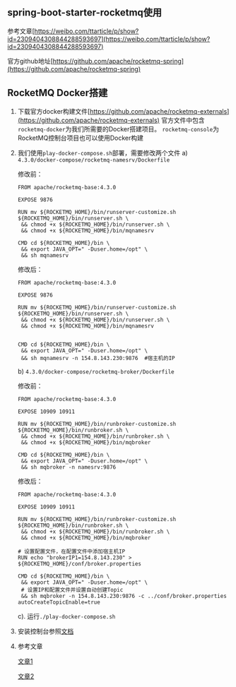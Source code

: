 ## spring-boot-starter-rocketmq使用
参考文章[https://weibo.com/ttarticle/p/show?id=2309404308844288593697](https://weibo.com/ttarticle/p/show?id=2309404308844288593697)

官方github地址[https://github.com/apache/rocketmq-spring](https://github.com/apache/rocketmq-spring)

## RocketMQ Docker搭建
1. 下载官方docker构建文件[https://github.com/apache/rocketmq-externals](https://github.com/apache/rocketmq-externals)
    官方文件中包含`rocketmq-docker`为我们所需要的Docker搭建项目。
    `rocketmq-console`为RocketMQ控制台项目也可以使用Docker构建
2. 我们使用`play-docker-compose.sh`部署，需要修改两个文件
   a) `4.3.0/docker-compose/rocketmq-namesrv/Dockerfile`
   
     修改前：
     ```shell
     FROM apache/rocketmq-base:4.3.0
     
     EXPOSE 9876
     
     RUN mv ${ROCKETMQ_HOME}/bin/runserver-customize.sh ${ROCKETMQ_HOME}/bin/runserver.sh \
      && chmod +x ${ROCKETMQ_HOME}/bin/runserver.sh \
      && chmod +x ${ROCKETMQ_HOME}/bin/mqnamesrv
     
     CMD cd ${ROCKETMQ_HOME}/bin \
      && export JAVA_OPT=" -Duser.home=/opt" \
      && sh mqnamesrv 
     ```
     修改后：
     ```shell
     FROM apache/rocketmq-base:4.3.0
     
     EXPOSE 9876
     
     RUN mv ${ROCKETMQ_HOME}/bin/runserver-customize.sh ${ROCKETMQ_HOME}/bin/runserver.sh \
      && chmod +x ${ROCKETMQ_HOME}/bin/runserver.sh \
      && chmod +x ${ROCKETMQ_HOME}/bin/mqnamesrv
     
     
     CMD cd ${ROCKETMQ_HOME}/bin \
      && export JAVA_OPT=" -Duser.home=/opt" \
      && sh mqnamesrv -n 154.8.143.230:9876  #宿主机的IP
     ```
   b) `4.3.0/docker-compose/rocketmq-broker/Dockerfile`
   
     修改前：
     ```shell
     FROM apache/rocketmq-base:4.3.0
     
     EXPOSE 10909 10911
     
     RUN mv ${ROCKETMQ_HOME}/bin/runbroker-customize.sh ${ROCKETMQ_HOME}/bin/runbroker.sh \
      && chmod +x ${ROCKETMQ_HOME}/bin/runbroker.sh \
      && chmod +x ${ROCKETMQ_HOME}/bin/mqbroker
     
     CMD cd ${ROCKETMQ_HOME}/bin \
      && export JAVA_OPT=" -Duser.home=/opt" \
      && sh mqbroker -n namesrv:9876
     ```
     修改后：
     ```shell
     FROM apache/rocketmq-base:4.3.0
     
     EXPOSE 10909 10911
     
     RUN mv ${ROCKETMQ_HOME}/bin/runbroker-customize.sh ${ROCKETMQ_HOME}/bin/runbroker.sh \
      && chmod +x ${ROCKETMQ_HOME}/bin/runbroker.sh \
      && chmod +x ${ROCKETMQ_HOME}/bin/mqbroker
     
     # 设置配置文件，在配置文件中添加宿主机IP
     RUN echo "brokerIP1=154.8.143.230" > ${ROCKETMQ_HOME}/conf/broker.properties
     
     CMD cd ${ROCKETMQ_HOME}/bin \
      && export JAVA_OPT=" -Duser.home=/opt" \
      # 设置IP和配置文件并设置自动创建Topic
      && sh mqbroker -n 154.8.143.230:9876 -c ../conf/broker.properties autoCreateTopicEnable=true
     ```
   c). 运行`./play-docker-compose.sh`
   
3. 安装控制台参照[文档](https://github.com/apache/rocketmq-externals/blob/d1f387af651e0d7bbe060e1af4dd2b555b3e3e01/rocketmq-console/README.md)

4. 参考文章

    [文章1](https://blog.csdn.net/mefly521/article/details/84394483)
    
    [文章2](https://my.oschina.net/u/3846635/blog/1802448)
